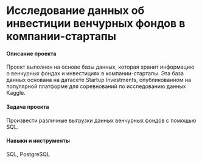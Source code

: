 # Исследование данных об инвестиции венчурных фондов в компании-стартапы

#### Описание проекта
Проект выполнен на основе базы данных, которая хранит информацию о венчурных фондах и инвестициях в компании-стартапы. Эта база данных основана на датасете Startup Investments, опубликованном на популярной платформе для соревнований по исследованию данных Kaggle.

#### Задача проекта
Произвести различные выгрузки данных венчурных фондов с помощью SQL.

#### Навыки и инструменты
SQL, PostgreSQL
